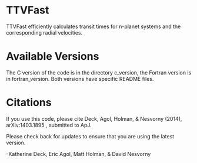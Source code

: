 TTVFast
=======

TTVFast efficiently calculates transit times for n-planet systems and the corresponding radial velocities.


Available Versions
=======

The C version of the code is in the directory c_version, the Fortran version is in fortran_version. Both versions have specific README files.

Citations
=======
If you use this code, please cite Deck, Agol, Holman, & Nesvorny (2014), arXiv:1403.1895 , submitted to ApJ.



Please check back for updates to ensure that you are using the latest version.

-Katherine Deck, Eric Agol, Matt Holman, & David Nesvorny